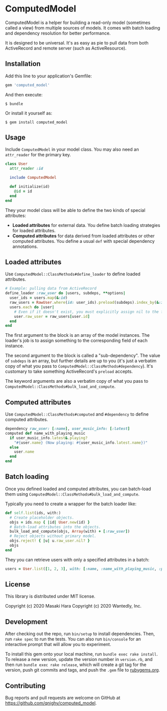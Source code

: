 # ComputedModel

ComputedModel is a helper for building a read-only model (sometimes called a view)
from multiple sources of models.
It comes with batch loading and dependency resolution for better performance.

It is designed to be universal. It's as easy as pie to pull data from both
ActiveRecord and remote server (such as ActiveResource).

## Installation

Add this line to your application's Gemfile:

```ruby
gem 'computed_model'
```

And then execute:

    $ bundle

Or install it yourself as:

    $ gem install computed_model

## Usage

Include `ComputedModel` in your model class. You may also need an `attr_reader` for the primary key.

```ruby
class User
  attr_reader :id

  include ComputedModel

  def initialize(id)
    @id = id
  end
end
```

They your model class will be able to define the two kinds of special attributes:

- **Loaded attributes** for external data. You define batch loading strategies for loaded attributes.
- **Computed attributes** for data derived from loaded attributes or other computed attributes.
  You define a usual `def` with special dependency annotations.

## Loaded attributes

Use `ComputedModel::ClassMethods#define_loader` to define loaded attributes.

```ruby
# Example: pulling data from ActiveRecord
define_loader :raw_user do |users, subdeps, **options|
  user_ids = users.map(&:id)
  raw_users = RawUser.where(id: user_ids).preload(subdeps).index_by(&:id)
  users.each do |user|
    # Even if it doesn't exist, you must explicitly assign nil to the field.
    user.raw_user = raw_users[user.id]
  end
end
```

The first argument to the block is an array of the model instances.
The loader's job is to assign something to the corresponding field of each instance.

The second argument to the block is called a "sub-dependency".
The value of `subdeps` is an array, but further details are up to you
(it's just a verbatim copy of what you pass to `ComputedModel::ClassMethods#dependency`).
It's customary to take something ActiveRecord's `preload` accepts.

The keyword arguments are also a verbatim copy of what you pass to `ComputedModel::ClassMethods#bulk_load_and_compute`.

## Computed attributes

Use `ComputedModel::ClassMethods#computed` and `#dependency` to define computed attributes.

```ruby
dependency raw_user: [:name], user_music_info: [:latest]
computed def name_with_playing_music
  if user_music_info.latest&.playing?
    "#{user.name} (Now playing: #{user_music_info.latest.name})"
  else
    user.name
  end
end
```

## Batch loading

Once you defined loaded and computed attributes, you can batch-load them using `ComputedModel::ClassMethods#bulk_load_and_compute`.

Typically you need to create a wrapper for the batch loader like:

```ruby
def self.list(ids, with:)
  # Create placeholder objects.
  objs = ids.map { |id| User.new(id) }
  # Batch-load attributes into the objects.
  bulk_load_and_compute(objs, Array(with) + [:raw_user])
  # Reject objects without primary model.
  objs.reject! { |u| u.raw_user.nil? }
  objs
end
```

They you can retrieve users with only a specified attributes in a batch:

```ruby
users = User.list([1, 2, 3], with: [:name, :name_with_playing_music, :premium_user])
```

## License

This library is distributed under MIT license.

Copyright (c) 2020 Masaki Hara
Copyright (c) 2020 Wantedly, Inc.

## Development

After checking out the repo, run `bin/setup` to install dependencies. Then, run `rake spec` to run the tests. You can also run `bin/console` for an interactive prompt that will allow you to experiment.

To install this gem onto your local machine, run `bundle exec rake install`. To release a new version, update the version number in `version.rb`, and then run `bundle exec rake release`, which will create a git tag for the version, push git commits and tags, and push the `.gem` file to [rubygems.org](https://rubygems.org).

## Contributing

Bug reports and pull requests are welcome on GitHub at https://github.com/qnighy/computed_model.
